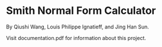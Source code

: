 # Smith Normal Form Calculator

By Qiushi Wang, Louis Philippe Ignatieff, and Jing Han Sun.

Visit documentation.pdf for information about this project.
